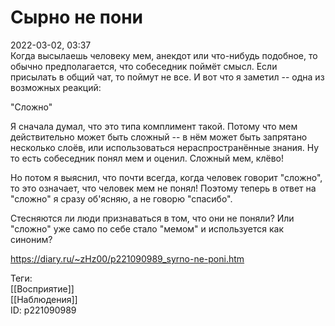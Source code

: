 Сырно не пони
==============

   
 2022-03-02, 03:37   
  Когда высылаешь человеку мем, анекдот или что-нибудь подобное, то обычно предполагается, что собеседник поймёт смысл. Если присылать в общий чат, то поймут не все. И вот что я заметил -- одна из возможных реакций:   
   
 "Сложно"   
   
 Я сначала думал, что это типа комплимент такой. Потому что мем действительно может быть сложный -- в нём может быть запрятано несколько слоёв, или использоваться нераспространённые знания. Ну то есть собеседник понял мем и оценил. Сложный мем, клёво!   
   
 Но потом я выяснил, что почти всегда, когда человек говорит "сложно", то это означает, что человек мем не понял! Поэтому теперь в ответ на "сложно" я сразу об'ясняю, а не говорю "спасибо".   
   
 Стесняются ли люди признаваться в том, что они не поняли? Или "сложно" уже само по себе стало "мемом" и используется как синоним?   
    
 <https://diary.ru/~zHz00/p221090989_syrno-ne-poni.htm>   
   
 Теги:   
 [[Восприятие]]   
 [[Наблюдения]]   
 ID: p221090989